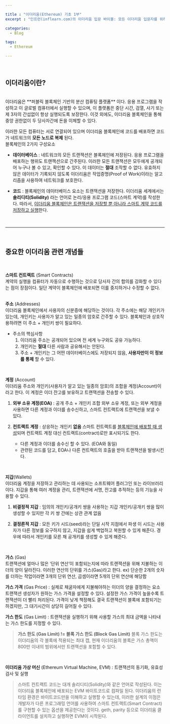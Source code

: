 ```yaml
---

title : "이더리움(Ethereum) 기초 1부"
excerpt : "인프런(inflearn.com)의 이더리움 입문 바이블: 모든 이더리움 입문자를 위하여를 수강하며 정리한 내용 1부. 이더리움이란 무엇인가? 그리고 중요한 이더리움 관련 개념들에 관해 다룬 포스팅"

categories:
  - Blog

tags:
  - Ethereum

---
```



<br>

이더리움이란?
------------
<br>
이더리움은 **퍼블릭 블록체인 기반의 분산 컴퓨팅 플랫폼** 이다.
응용 프로그램을 작성하고 이 글로벌 컴퓨터에서 실행할 수 있으며, 이 플랫폼은 중단 시간, 검열, 사기 또는 제 3자의 간섭없이 항상 실행되도록 보장한다. 이것 외에도, 이더리움 블록체인을 통해 중앙 권한없이 두 당사자간에 돈을 이체할 수 있다.

이러한 모든 컴퓨터는 서로 연결되어 있으며 이더리움 블록체인에 코드를 배포하면 코드가 네트워크의 **모든 노드로 복제** 된다.
<br>
 블록체인의 2가지 구성요소
  - **데이터베이스** : 네트워크의 모든 트랜잭션은 블록체인에 저장된다. 응용 프로그램을 배포하는 행위도 트랜잭션으로 간주된다. 이러한 모든 트랜잭션은 모두에게 공개되어 누구나 볼 수 있고, 확인할 수 있다. 이 데이터는 **절대** 조작할 수 없다. 유효하지 않은 데이터가 기록되지 않도록 이더리움은 작업증명(Proof of Work)이라는 알고리즘을 사용하여 네트워크를 보호한다.

  - **코드** : 블록체인의 데이터베이스 요소는 트랜잭션을 저장한다. 이더리움 세계에서는 **솔리디티(Solidity)** 라는 언어로 논리/응용 프로그램 코드(스마트 계약)를 작성한다. 따라서, <u>이더리움 블록체인은 트랜잭션을 저장할 뿐 아니라 스마트 계약 코드를 저장하고 실행</u>한다.

<br>

***
<br>

중요한 이더리움 관련 개념들
------------------------
<br>

**스마트 컨트랙트** (Smart Contracts)  <br>
계약의 실행을 컴퓨터가 자동으로 수행하는 것으로 당사자 간의 합의를 강화할 수 있다는 점이 장점이다. 일단 계약이 블록체인에 배포되면 이를 중지하거나 수정할 수 없다.  
<br>

**주소** (Addresses)  <br>
이더리움 블록체인에서 사용자의 신분증에 해당하는 것이다. 각 주소에는 해당 개인키가 있는데, 개인키는 사용자가 알고 있는 일종의 암호로 간주할 수 있다. 블록체인과 상호작용하려면 이 주소 + 개인키 쌍이 필요하다.  

- 주소의 핵심사항
  1. 이더리움 주소는 공개되어 있으며 전 세계 누구와도 공유 가능하다.
  2. 개인키는 **절대** 다른 사람과 공유해서는 안된다.
  3. 주소 + 개인키는 그 어떤 데이터베이스에도 저장되지 않음, **사용자만이 이 정보를 통제** 할 수 있다.

<br>

**계정** (Account)  <br>
이더리움 주소와 개인키(사용자가 알고 있는 일종의 암호)의 조합을 계정(Account)이라고 한다. 이 계정은 이더 잔고를 보유하고 트랜잭션을 전송할 수 있다.
1. **외부 소유 계정(EOA)** : 공개 주소 + 개인키 조합
외부 소유 계정, 또는 외부 계정을 사용하면 다른 계정과 이더를 송수신하고, 스마트 컨트랙트에 트랜잭션을 보낼 수 있다.

2. **컨트랙트 계정** : 상응하는 개인키 **없음**
스마트 컨트랙트를 <u>블록체인에 배포할 때 생성</u>되며 컨트랙트 계정 대신 컨트랙트(contract)로만 표시되기도 한다.
    - 다른 계정과 이더를 송수신 할 수 있다. (EOA와 동일)
    - 관련된 코드를 담고, EOA나 다른 컨트랙트의 호출을 받아 트랜잭션을 발생시킨다.

<br>

**지갑**(Wallets)  <br>
이더리움 계정을 저장하고 관리하는 데 사용되는 소프트웨어 플러그인 또는 라이브러리이다. 지갑을 통해 여러 계정을 관리, 트랜잭션에 서명, 잔고를 추적하는 등의 기능을 사용할 수 있다.

1. **비결정적 지갑** : 임의의 개인키/공개키 쌍을 사용하는 지갑
개인키/공개키 쌍을 많이 생성할 수 있지만 각 키 쌍 간에는 상관 관계 없음

2. **결정론적 지갑** : 모든 키가 시드(seed)라는 단일 시작 지점에서 파생
이 시드는 사용자가 다른 정보를 요구하지 않고, 지갑을 쉽게 백업하고 복원할 수 있게 해준다. 경우에 따라서 개인키를 모른 채 공개키를 생성할 수 있게 해준다.

<br>

**가스** (Gas)  <br>
트랜잭션에 얼마나 많은 ‘단위 연산’이 포함되는지에 따라 트랜잭션을 위해 지불하는 이더의 양이 달라진다. 이러한 연산의 단위를 가스(Gas)라고 한다. ex) 단순한 2개의 숫자를 더하는 작업이라면 3개의 단위 연산, 곱셈이라면 5개의 단위 연산에 해당함
<br>

**가스 가격** (Gas Price) : 실제로 채굴자에게 지불해야하는 이더의 양을 결정하는 요소
트랜잭션 생성자가 원하는 가스 가격을 설정할 수 있다. 설정한 가스 가격이 높을수록 트랜잭션이 더 빨리 처리된다. 가격이 낮게 책정해도 결국 트랜잭션이 블록에 포함되기는 하겠지만, 그 대기시간이 상당히 길어질 수 있다.
<br>

**가스 한도** (Gas Limit) : 트랜잭션을 실행하기 위해 사용할 가스의 최대 금액을 나타내는 가스 한도를 지정할 수 있다.
>**가스 한도 (Gas Limit) != 블록 가스 한도 (Block Gas Limit)**
블록 가스 한도는 이더리움의 각 블록에 적용되는 최대 캡, 현재 이더리움의 블록은 가스 총액이 800만 이내의 범위에서만 트랜잭션을 포함할 수 있다.

<br>

**이더리움 가상 머신** (Ethereum Virtual Machine, EVM) : 트랜잭션의 동기화, 유효성 검사 및 실행
>스마트 컨트랙트 코드는 대개 솔리디티(Solidity)와 같은 언어로 작성된다. 이는 이더리움 블록체인에 배포되는 EVM 바이트코드로 컴파일 된다. 이더리움의 런타임 환경은 바이트코드만을 이해하고 실행할 수 있는데, 이러한 설계의 이점은 개발자가 다른 프로그래밍 언어를 사용하여 스마트 컨트랙트(Smart Contract)를 구현할 수 있는 옵션을 제공한다는 것이다. geth, parity 등으로 이더리움 클라이언트를 설치하고 실행하면 EVM이 시작된다.

<br>
<br>
